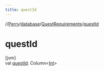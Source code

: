 ```yaml
---
title: questId
---
```

//[Perry](../../../index.html)/[database](../index.html)/[QuestRequirements](index.html)/[questId](quest-id.html)



# questId



[jvm]\
val [questId](quest-id.html): Column<[Int](https://kotlinlang.org/api/latest/jvm/stdlib/kotlin/-int/index.html)>




